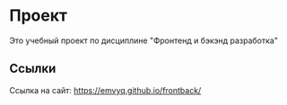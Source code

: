 # Проект
Это учебный проект по дисциплине "Фронтенд и бэкэнд разработка"

## Ссылки
Ссылка на сайт: https://emvyq.github.io/frontback/
